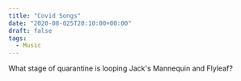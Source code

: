 ```yaml
---
title: "Covid Songs"
date: "2020-08-025T20:10:00+00:00"
draft: false
tags:
  - Music
---
```


What stage of quarantine is looping Jack's Mannequin and Flyleaf?
